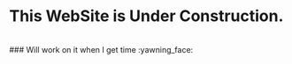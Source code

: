# This WebSite is Under Construction.
<br>
### Will work on it when I get time :yawning_face:
<br>
<br>
<br>
<br>
<br>
<br>
<br>
<br>
<br>
<br>
<br>
<br>




